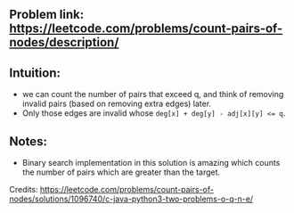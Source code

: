 ## Problem link: https://leetcode.com/problems/count-pairs-of-nodes/description/

## Intuition:

- we can count the number of pairs that exceed q, and think of removing invalid pairs (based on removing extra edges) later.
- Only those edges are invalid whose `deg[x] + deg[y] - adj[x][y] <= q`.

## Notes:

- Binary search implementation in this solution is amazing which counts the number of pairs which are greater than the target. 

Credits: https://leetcode.com/problems/count-pairs-of-nodes/solutions/1096740/c-java-python3-two-problems-o-q-n-e/